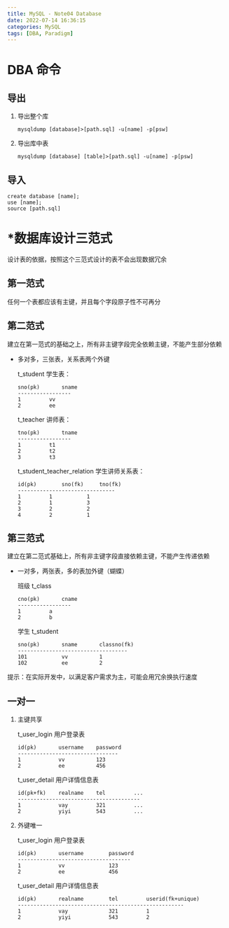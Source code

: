```yaml
---
title: MySQL - Note04 Database
date: 2022-07-14 16:36:15
categories: MySQL
tags: [DBA, Paradigm]
---
```


# DBA 命令

## 导出

1. 导出整个库

   ```dos
   mysqldump [database]>[path.sql] -u[name] -p[psw]
   ```

2. 导出库中表

   ```dos
   mysqldump [database] [table]>[path.sql] -u[name] -p[psw]
   ```

## 导入

```mysql
create database [name];
use [name];
source [path.sql]
```

# *数据库设计三范式

设计表的依据，按照这个三范式设计的表不会出现数据冗余

## 第一范式

任何一个表都应该有主键，并且每个字段原子性不可再分

## 第二范式

建立在第一范式的基础之上，所有非主键字段完全依赖主键，不能产生部分依赖

- 多对多，三张表，关系表两个外键

  t_student 学生表：

  ```
  sno(pk)		sname
  -----------------
  1			vv
  2			ee
  ```

  t_teacher 讲师表：

  ```
  tno(pk)		tname
  -----------------
  1			t1
  2			t2
  3			t3
  ```

  t_student_teacher_relation 学生讲师关系表：

  ```
  id(pk)		sno(fk)		tno(fk)
  -------------------------------
  1			1			1
  2			1			3
  3			2			2
  4			2			1
  ```

## 第三范式

建立在第二范式基础上，所有非主键字段直接依赖主键，不能产生传递依赖

- 一对多，两张表，多的表加外键（蝴蝶）

  班级 t_class

  ```
  cno(pk)		cname
  -----------------
  1			a
  2			b
  ```

  学生 t_student

  ```
  sno(pk)		sname		classno(fk)
  -----------------------------------
  101			vv			1
  102			ee			2
  ```

提示：在实际开发中，以满足客户需求为主，可能会用冗余换执行速度

## 一对一

1. 主键共享

   t_user_login 用户登录表

   ```
   id(pk)		username	password
   --------------------------------
   1			vv			123
   2			ee			456
   ```

   t_user_detail 用户详情信息表

   ```
   id(pk+fk)	realname	tel			...
   ---------------------------------------
   1			vay			321			...
   2			yiyi		543			...
   ```

2. 外键唯一

   t_user_login 用户登录表

   ```
   id(pk)		username		password
   ------------------------------------
   1			vv				123
   2			ee				456
   ```

   t_user_detail 用户详情信息表

   ```
   id(pk)		realname		tel			userid(fk+unique)
   -----------------------------------------------------
   1			vay				321			1
   2			yiyi			543			2
   ```
